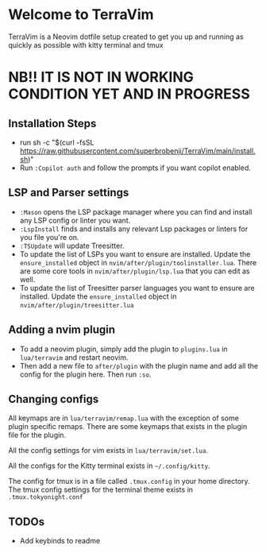 # Welcome to TerraVim

TerraVim is a Neovim dotfile setup created to get you up and running as quickly as possible with kitty terminal and tmux

# NB!! IT IS NOT IN WORKING CONDITION YET AND IN PROGRESS

## Installation Steps
- run sh -c "$(curl -fsSL https://raw.githubusercontent.com/superbrobenji/TerraVim/main/install.sh)"
- Run `:Copilot auth` and follow the prompts if you want copilot enabled.

## LSP and Parser settings
- `:Mason` opens the LSP package manager where you can find and install any LSP config or linter you want.
- `:LspInstall` finds and installs any relevant Lsp packages or linters for you file you're on.
- `:TSUpdate` will update Treesitter.
- To update the list of LSPs you want to ensure are installed. Update the `ensure_installed` object in `nvim/after/plugin/toolinstaller.lua`. There are some core tools in `nvim/after/plugin/lsp.lua` that you can edit as well.
- To update the list of Treesitter parser languages you want to ensure are installed. Update the `ensure_installed` object in `nvim/after/plugin/treesitter.lua`

## Adding a nvim plugin
- To add a neovim plugin, simply add the plugin to `plugins.lua` in `lua/terravim` and restart neovim.
- Then add a new file to `after/plugin` with the plugin name and add all the config for the plugin here. Then run `:so`.

## Changing configs
All keymaps are in `lua/terravim/remap.lua` with the exception of some plugin specific remaps. 
There are some keymaps that exists in the plugin file for the plugin.

All the config settings for vim exists in `lua/terravim/set.lua`.

All the configs for the Kitty terminal exists in `~/.config/kitty`.

The config for tmux is in a file called `.tmux.config` in your home directory.
The tmux config settings for the terminal theme exists in `.tmux.tokyonight.conf`

## TODOs
- Add keybinds to readme
